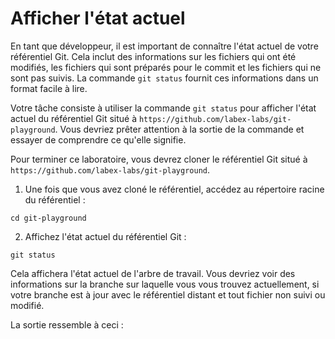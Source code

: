 # Afficher l'état actuel

En tant que développeur, il est important de connaître l'état actuel de votre référentiel Git. Cela inclut des informations sur les fichiers qui ont été modifiés, les fichiers qui sont préparés pour le commit et les fichiers qui ne sont pas suivis. La commande `git status` fournit ces informations dans un format facile à lire.

Votre tâche consiste à utiliser la commande `git status` pour afficher l'état actuel du référentiel Git situé à `https://github.com/labex-labs/git-playground`. Vous devriez prêter attention à la sortie de la commande et essayer de comprendre ce qu'elle signifie.

Pour terminer ce laboratoire, vous devrez cloner le référentiel Git situé à `https://github.com/labex-labs/git-playground`.

1. Une fois que vous avez cloné le référentiel, accédez au répertoire racine du référentiel :

```shell
cd git-playground
```

2. Affichez l'état actuel du référentiel Git :

```shell
git status
```

Cela affichera l'état actuel de l'arbre de travail. Vous devriez voir des informations sur la branche sur laquelle vous vous trouvez actuellement, si votre branche est à jour avec le référentiel distant et tout fichier non suivi ou modifié.

La sortie ressemble à ceci :

```shell

```
